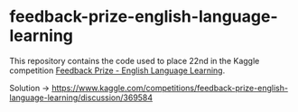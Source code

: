 # feedback-prize-english-language-learning

This repository contains the code used to place 22nd in the Kaggle competition [Feedback Prize - English Language Learning](https://www.kaggle.com/competitions/feedback-prize-english-language-learning).

Solution → https://www.kaggle.com/competitions/feedback-prize-english-language-learning/discussion/369584
